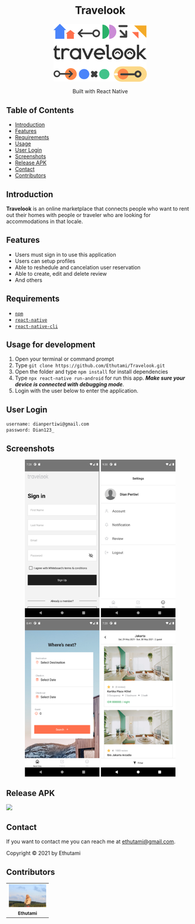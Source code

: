 
<h1 align="center">Travelook</h1>
<p align="center">
  <img width="250" src="./travelook/src/asset/image/logo.png"/>
</p>
<p align="center">
  Built with React Native
</p>


## Table of Contents

- [Introduction](#introduction)
- [Features](#features)
- [Requirements](#requirements)
- [Usage](#usage-for-development)
- [User Login](#user-login)
- [Screenshots](#screenshots)
- [Release APK](#release-apk)
- [Contact](#contact)
- [Contributors](#contributors)

## Introduction

<b>Travelook</b> is an online marketplace that connects people who want to rent out their homes with people or traveler who are looking for accommodations in that locale.

## Features

- Users must sign in to use this application
- Users can setup profiles
- Able to reshedule and cancelation user reservation
- Able to create, edit and delete review
- And others

## Requirements

- [`npm`](https://www.npmjs.com/get-npm)
- [`react-native`](https://facebook.github.io/react-native/docs/getting-started)
- [`react-native-cli`](https://facebook.github.io/react-native/docs/getting-started)

## Usage for development

1. Open your terminal or command prompt
2. Type `git clone https://github.com/Ethutami/Travelook.git`
3. Open the folder and type `npm install` for install dependencies
4. Type `npx react-native run-android` for run this app. **_Make sure your device is connected with debugging mode_**.
5. Login with the user below to enter the application.

## User Login

```
username: dianpertiwi@gmail.com
password: Dian123_
```


## Screenshots

<div align="center">
    <img width="200" src="./screenshot/Screenshot_1619695707.png">   
    <img width="200" src="./screenshot/Screenshot_1622208627.png">
</div>
<div align="center">
    <img width="200" src="./screenshot/Screenshot_1622378982.png">   
    <img width="200" src="./screenshot/Screenshot_1622200813.png">
</div>


## Release APK

<a href="https://drive.google.com/file/d/1F_jFg_FAstRexRoYJ3ShegCW_anoLXqm/view?usp=sharing">
  <img src="https://img.shields.io/badge/Download%20on%20the-Google%20Drive-blue.svg?style=popout&logo=google-drive"/>
</a>

## Contact

If you want to contact me you can reach me at <ethutami@gmail.com>.

Copyright © 2021 by Ethutami

## Contributors

<center>
  <table>
    <tr>
      <td align="center">
        <a href="https://github.com/Ethutami">
          <img width="100" src="./screenshot/ethutami.jpg" alt="Ethutami"><br/>
          <sub><b>Ethutami</b></sub>
        </a>
      </td>
    </tr>
  </table>
</center>

